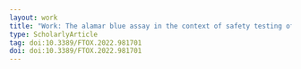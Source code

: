 ```yaml
---
layout: work
title: "Work: The alamar blue assay in the context of safety testing of nanomaterials"
type: ScholarlyArticle
tag: doi:10.3389/FTOX.2022.981701
doi: doi:10.3389/FTOX.2022.981701
---
```

